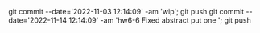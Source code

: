 git commit --date='2022-11-03 12:14:09' -am 'wip'; git push
git commit --date='2022-11-14 12:14:09' -am 'hw6-6 Fixed abstract put one  '; git push 